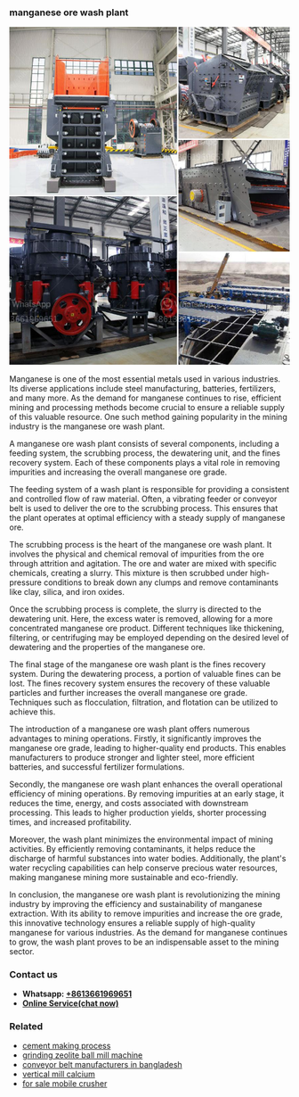 <h3>manganese ore wash plant</h3><img src='1706773372.jpg' alt=''><p>Manganese is one of the most essential metals used in various industries. Its diverse applications include steel manufacturing, batteries, fertilizers, and many more. As the demand for manganese continues to rise, efficient mining and processing methods become crucial to ensure a reliable supply of this valuable resource. One such method gaining popularity in the mining industry is the manganese ore wash plant.</p><p>A manganese ore wash plant consists of several components, including a feeding system, the scrubbing process, the dewatering unit, and the fines recovery system. Each of these components plays a vital role in removing impurities and increasing the overall manganese ore grade.</p><p>The feeding system of a wash plant is responsible for providing a consistent and controlled flow of raw material. Often, a vibrating feeder or conveyor belt is used to deliver the ore to the scrubbing process. This ensures that the plant operates at optimal efficiency with a steady supply of manganese ore.</p><p>The scrubbing process is the heart of the manganese ore wash plant. It involves the physical and chemical removal of impurities from the ore through attrition and agitation. The ore and water are mixed with specific chemicals, creating a slurry. This mixture is then scrubbed under high-pressure conditions to break down any clumps and remove contaminants like clay, silica, and iron oxides.</p><p>Once the scrubbing process is complete, the slurry is directed to the dewatering unit. Here, the excess water is removed, allowing for a more concentrated manganese ore product. Different techniques like thickening, filtering, or centrifuging may be employed depending on the desired level of dewatering and the properties of the manganese ore.</p><p>The final stage of the manganese ore wash plant is the fines recovery system. During the dewatering process, a portion of valuable fines can be lost. The fines recovery system ensures the recovery of these valuable particles and further increases the overall manganese ore grade. Techniques such as flocculation, filtration, and flotation can be utilized to achieve this.</p><p>The introduction of a manganese ore wash plant offers numerous advantages to mining operations. Firstly, it significantly improves the manganese ore grade, leading to higher-quality end products. This enables manufacturers to produce stronger and lighter steel, more efficient batteries, and successful fertilizer formulations.</p><p>Secondly, the manganese ore wash plant enhances the overall operational efficiency of mining operations. By removing impurities at an early stage, it reduces the time, energy, and costs associated with downstream processing. This leads to higher production yields, shorter processing times, and increased profitability.</p><p>Moreover, the wash plant minimizes the environmental impact of mining activities. By efficiently removing contaminants, it helps reduce the discharge of harmful substances into water bodies. Additionally, the plant's water recycling capabilities can help conserve precious water resources, making manganese mining more sustainable and eco-friendly.</p><p>In conclusion, the manganese ore wash plant is revolutionizing the mining industry by improving the efficiency and sustainability of manganese extraction. With its ability to remove impurities and increase the ore grade, this innovative technology ensures a reliable supply of high-quality manganese for various industries. As the demand for manganese continues to grow, the wash plant proves to be an indispensable asset to the mining sector.</p><h3>Contact us</h3><ul><li><strong>Whatsapp:&nbsp;<a href="https://wa.me/8613661969651">+8613661969651</a></strong></li><li><a href="https://swt.shibang-china.com/?git&amp;zhl&amp;manganese ore wash plant"><strong>Online Service(chat now)</strong></a></li></ul><h3>Related</h3><ul><li><a href='cement making process.md'>cement making process</a></li><li><a href='grinding zeolite ball mill machine.md'>grinding zeolite ball mill machine</a></li><li><a href='conveyor belt manufacturers in bangladesh.md'>conveyor belt manufacturers in bangladesh</a></li><li><a href='vertical mill calcium.md'>vertical mill calcium</a></li><li><a href='for sale mobile crusher.md'>for sale mobile crusher</a></li></ul>